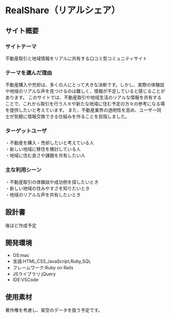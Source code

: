 # RealShare（リアルシェア）

## サイト概要
### サイトテーマ
不動産取引と地域情報をリアルに共有する口コミ型コミュニティサイト

### テーマを選んだ理由
不動産購入や売却は、多くの人にとって大きな決断です。しかし、実際の体験談や地域のリアルな声を見つけるのは難しく、情報が不足していると感じることがあります。
このサイトでは、不動産取引や地域生活のリアルな情報を共有することで、これから取引を行う人々や新たな地域に住む予定の方々の参考になる場を提供したいと考えています。
また、不動産業界の透明性を高め、ユーザー同士が気軽に情報交換できる仕組みを作ることを目指しました。

### ターゲットユーザ
・不動産を購入・売却したいと考えている人  
・新しい地域に移住を検討している人  
・地域に住む良さや課題を共有したい人


### 主な利用シーン
・不動産取引の体験談や成功例を探したいとき  
・新しい地域の住みやすさを知りたいとき  
・地域のリアルな声を共有したいとき


## 設計書
後ほど作成予定

## 開発環境
- OS:mac
- 言語:HTML,CSS,JavaScript,Ruby,SQL
- フレームワーク:Ruby on Rails
- JSライブラリ:jQuery
- IDE:VSCode

## 使用素材
著作権を考慮し、架空のデータを扱う予定です。
